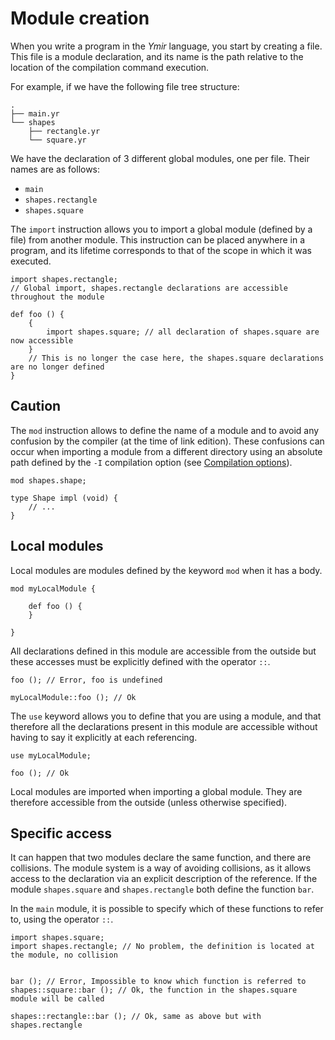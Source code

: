 # Module creation

When you write a program in the *Ymir* language, you start by creating a file. This file is a module declaration, and its name is the path relative to the location of the compilation command execution.

For example, if we have the following file tree structure:
```ymir
.
├── main.yr
└── shapes
    ├── rectangle.yr
    └── square.yr
```

We have the declaration of 3 different global modules, one per file. Their names are as follows: 
- `main`
- `shapes.rectangle`
- `shapes.square`

The `import` instruction allows you to import a global module (defined by a file) from another module.
This instruction can be placed anywhere in a program, and its lifetime corresponds to that of the scope in which it was executed.

```ymir:main.yr
import shapes.rectangle; 
// Global import, shapes.rectangle declarations are accessible throughout the module

def foo () {
	{
		import shapes.square; // all declaration of shapes.square are now accessible
	} 
	// This is no longer the case here, the shapes.square declarations are no longer defined
}
```

## Caution

The `mod` instruction allows to define the name of a module and to avoid any confusion by the compiler (at the time of link edition). These confusions can occur when importing a module from a different directory using an absolute path defined by the `-I` compilation option (see [Compilation options]()).

```ymir
mod shapes.shape;

type Shape impl (void) {
	// ...
}

```

## Local modules 

Local modules are modules defined by the keyword `mod` when it has a body.

```ymir
mod myLocalModule {

	def foo () {
	}	
	
}
```

All declarations defined in this module are accessible from the outside but these accesses must be explicitly defined with the operator `::`.

```ymir
foo (); // Error, foo is undefined

myLocalModule::foo (); // Ok
```

The `use` keyword allows you to define that you are using a module, and that therefore all the declarations present in this module are accessible without having to say it explicitly at each referencing.

```ymir
use myLocalModule;

foo (); // Ok
```


Local modules are imported when importing a global module. They are therefore accessible from the outside (unless otherwise specified).


## Specific access 

It can happen that two modules declare the same function, and there are collisions. The module system is a way of avoiding collisions, as it allows access to the declaration via an explicit description of the reference. If the module `shapes.square` and `shapes.rectangle` both define the function `bar`.

In the `main` module, it is possible to specify which of these functions to refer to, using the operator `::`.

```ymir
import shapes.square;
import shapes.rectangle; // No problem, the definition is located at the module, no collision


bar (); // Error, Impossible to know which function is referred to
shapes::square::bar (); // Ok, the function in the shapes.square module will be called

shapes::rectangle::bar (); // Ok, same as above but with shapes.rectangle
```
